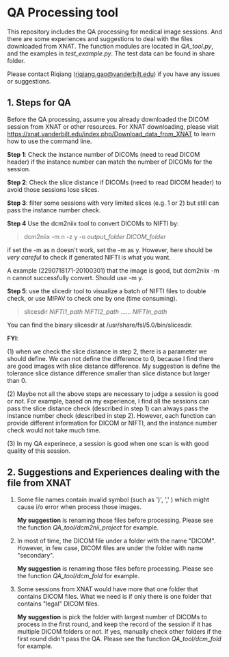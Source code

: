 # QA Processing tool
This repository includes the QA processing for medical image sessions. And there are some experiences and suggestions to deal with the files downloaded from XNAT. The function modules are located in *QA_tool.py*, and the examples in *test_example.py*. The test data can be found in share folder. 

Please contact Riqiang (riqiang.gao@vanderbilt.edu) if you have any issues or suggestions. 

## 1. Steps for QA

Before the QA processing, assume you already downloaded the DICOM session from XNAT or other resources. For XNAT downloading, please visit https://xnat.vanderbilt.edu/index.php/Download_data_from_XNAT to learn how to use the command line. 

**Step 1**: Check the instance number of DICOMs (need to read DICOM header) if the instance number can match the number of DICOMs for the session. 

**Step 2**: Check the slice distance if DICOMs (need to read DICOM header) to avoid those sessions lose slices. 

**Step 3**: filter some sessions with very limited slices (e.g. 1 or 2) but still can pass the instance number check. 

**Step 4** Use the dcm2niix tool to convert DICOMs to NIFTI by:


> dcm2niix -m n -z y -o *output_folder* *DICOM_folder*

if set the -m as n doesn't work, set the -m as y. However, here should be *very careful* to check if generated NIFTI is what you want. 

A example (2290718171-20100301) that the image is good, but dcm2niix -m n cannot successfully convert. Should use -m y.

**Step 5**: use the slicedir tool to visualize a batch of NIFTI files to double check, or use MIPAV to check one by one (time consuming). 

> slicesdir *NIFTI1_path* *NIFTI2_path* …… *NIFTIn_path*

You can find the binary slicesdir at /usr/share/fsl/5.0/bin/slicesdir. 

**FYI**: 

(1) when we check the slice distance in step 2, there is a parameter <slice distance difference> we should define. We can not define the difference to 0, because I find there are good images with slice distance difference. My suggestion is define the tolerance slice distance difference smaller than slice distance but larger than 0. 

(2) Maybe not all the above steps are necessary to judge a session is good or not. For example, based on my experience, I find all the sessions can pass the slice distance check (described in step 1) can always pass the instance number check (described in step 2). However, each function can provide different information for DICOM or NIFTI, and the instance number check would not take much time. 

(3) In my QA experinece, a session is good when one scan is with good quality of this session.  

## 2. Suggestions and Experiences dealing with the file from XNAT

1. Some file names contain  invalid symbol (such as ')', ',' ) which might cause i/o error when process those images. 

   **My suggestion** is renaming those files before processing. Please see the function  *QA_tool/dcm2nii_project*  for example. 

2. In most of time, the DICOM file under a folder with the name "DICOM". However, in few case, DICOM files are under the folder with name "secondary". 

   **My suggestion** is renaming those files before processing. Please see the function  *QA_tool/dcm_fold*  for example.   

3. Some sessions from XNAT would have more that one folder that contains DICOM files. What we need is if only there is one folder that contains "legal" DICOM files. 

   **My suggestion** is pick the folder with largest number of DICOMs to process in the first round, and keep the record of the session if it has multiple DICOM folders or not. If yes, manually check other folders if the first round didn't pass the QA. Please see  the function  *QA_tool/dcm_fold*  for example.   

    

